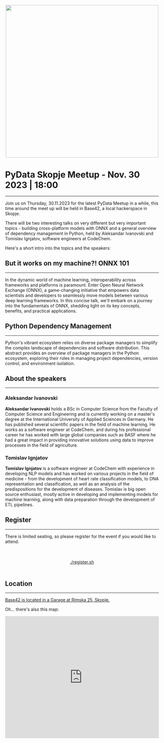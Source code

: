 
<div style="display: flex; justify-content: center;">
  <a target="_blank" href="https://www.meetup.com/pydata-skopje/events/297539830">
    <img 
      class="w-[300px]"
      style="width: 500px"
      src="/img/events/pydatanov2023.jpg" 
    />
  </a>
</div>

# PyData Skopje Meetup - Nov. 30 2023 | 18:00
----


Join us on Thursday, 30.11.2023 for the latest PyData Meetup in a while, this time around the meet up will be held in Base42, a local hackerspace in Skopje.

There will be two interesting talks on very different but very important topics - building cross-platform models with ONNX and a general overview of dependency management in Python, held by Aleksandar Ivanovski and Tomislav Ignjatov, software engineers at CodeChem.

Here's a short intro into the topics and the speakers:

## But it works on my machine?! ONNX 101

----

In the dynamic world of machine learning, interoperability across frameworks and platforms is paramount. Enter Open Neural Network Exchange (ONNX), a game-changing initiative that empowers data scientists and developers to seamlessly move models between various deep learning frameworks. In this concise talk, we'll embark on a journey into the fundamentals of ONNX, shedding light on its key concepts, benefits, and practical applications.

## Python Dependency Management
----

Python's vibrant ecosystem relies on diverse package managers to simplify the complex landscape of dependencies and software distribution. This abstract provides an overview of package managers in the Python ecosystem, exploring their roles in managing project dependencies, version control, and environment isolation.

## About the speakers
----

### Aleksandar Ivanovski
**Aleksandar Ivanovski** holds a BSc in Computer Science from the Faculty of Computer Science and Engineering and is currently working on a master's degree at the International University of Applied Sciences in
Germany. He has published several scientific papers in the field of machine learning.
He works as a software engineer at CodeChem, and during his professional career he has worked with large global companies such as BASF where he had a great impact in providing innovative solutions using data to improve processes in the field of agriculture.


### Tomislav Ignjatov
**Tomislav Ignjatov** is a software engineer at CodeChem with experience in developing NLP models and has worked on various projects in the field of medicine - from the development of heart rate classification models, to DNA representation and classification, as well as an analysis of the predispositions for the development of diseases. Tomislav is big open source enthusiast, mostly active in developing and implementing models for machine learning, along with data preparation through the development of ETL pipelines.


## Register
----

There is limited seating, so please register for the event if you would like to attend.

<center style="margin-top: 50px; margin-bottom: 50px;">
  <a target="_blank" href="https://www.meetup.com/pydata-skopje/events/297539830" class="cta-button-secondary mt-10">
    ./register.sh
  </a>
</center>

## Location
---

<a target="_blank" class="location-link" href="https://goo.gl/maps/Xs32u8UZLD2GjM3y9">
    Base42 is located in a Garage at Rimska 25, Skopje.
</a>

Oh... there's also this map:

<iframe
  class="w-full"
  height="400"
  style="border:0; width: 100%"
  loading="lazy"
  allowfullscreen
  referrerpolicy="no-referrer-when-downgrade"
  src="https://www.google.com/maps/embed/v1/place?key=AIzaSyCfx3LWmyea1kjeLAnmA2BZqxUobztiX5I
    &q=Base42,Skopje&zoom=20">
</iframe>

